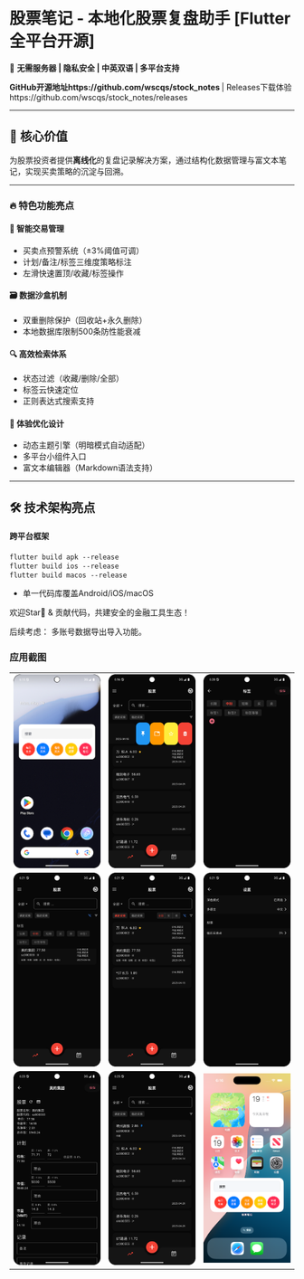 # 股票笔记 - 本地化股票复盘助手 [Flutter全平台开源]

📱 ​**​无需服务器 | 隐私安全 | 中英双语 | 多平台支持​**​

​**​GitHub开源地址https://github.com/wscqs/stock_notes ​**​ | Releases下载体验https://github.com/wscqs/stock_notes/releases

* * *

## 🌟 核心价值

为股票投资者提供​**​离线化​**​的复盘记录解决方案，通过结构化数据管理与富文本笔记，实现买卖策略的沉淀与回溯。

* * *

### 🔥 特色功能亮点

#### 📝 智能交易管理

-   买卖点预警系统（±3%阈值可调）
-   计划/备注/标签三维度策略标注
-   左滑快速置顶/收藏/标签操作

#### 🗃️ 数据沙盒机制

-   双重删除保护（回收站+永久删除）
-   本地数据库限制500条防性能衰减

#### 🔍 高效检索体系

-   状态过滤（收藏/删除/全部）
-   标签云快速定位
-   正则表达式搜索支持

#### 🎨 体验优化设计

-   动态主题引擎（明暗模式自动适配）
-   多平台小组件入口
-   富文本编辑器（Markdown语法支持）

* * *

## 🛠️ 技术架构亮点

#### 跨平台框架

```
flutter build apk --release
flutter build ios --release
flutter build macos --release
```

-   单一代码库覆盖Android/iOS/macOS


欢迎Star🌟 & 贡献代码，共建安全的金融工具生态！

后续考虑：
多账号数据导出导入功能。

### 应用截图

| | | |
|--|--|--|
| ![](https://github.com/wscqs/stock_notes/blob/main/pho/Screenshot_20250519_181521.png?raw=true) | ![](https://github.com/wscqs/stock_notes/blob/main/pho/Screenshot_20250519_181659.png?raw=true) | ![](https://github.com/wscqs/stock_notes/blob/main/pho/Screenshot_20250519_182046.png?raw=true) |
| ![](https://github.com/wscqs/stock_notes/blob/main/pho/Screenshot_20250519_182116.png?raw=true) | ![](https://github.com/wscqs/stock_notes/blob/main/pho/Screenshot_20250519_182132.png?raw=true) | ![](https://github.com/wscqs/stock_notes/blob/main/pho/Screenshot_20250519_182158.png?raw=true) |
| ![](https://github.com/wscqs/stock_notes/blob/main/pho/Screenshot_20250519_182344.png?raw=true) | ![](https://github.com/wscqs/stock_notes/blob/main/pho/Screenshot_20250519_182537.png?raw=true) | ![](https://github.com/wscqs/stock_notes/blob/main/pho/Simulator%20Screenshot%20-%20iPhone%2016%20Pro%20-%202025-05-19%20at%2018.16.17.png?raw=true) |
